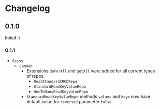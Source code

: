 # Changelog

## 0.1.0

Inited :)

### 0.1.1

* `Repos`
    * `Common`
        * Extensions `doForAll` and `getAll` were added for all current types of repos:
            * `ReadStandardCRUDRepo`
            * `StandardReadKeyValueRepo`
            * `OneToManyReadKeyValueRepo`
        * `StandardReadKeyValueRepo` methods `values` and `keys` now have default value for `reversed` parameter `false`
